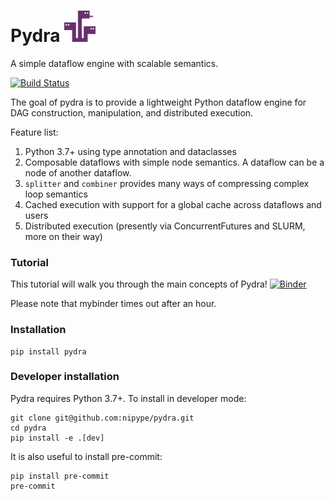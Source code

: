 
# Pydra <img src="pydra_logo.png" width="50"> 

A simple dataflow engine with scalable semantics. 

[![Build Status](https://travis-ci.org/nipype/pydra.svg?branch=master)](https://travis-ci.org/nipype/pydra)

The goal of pydra is to provide a lightweight Python dataflow engine for DAG construction, manipulation, and distributed execution. 

Feature list:
1. Python 3.7+ using type annotation and dataclasses
2. Composable dataflows with simple node semantics. A dataflow can be a node of another dataflow.
3. `splitter` and `combiner` provides many ways of compressing complex loop semantics
4. Cached execution with support for a global cache across dataflows and users
5. Distributed execution (presently via ConcurrentFutures and SLURM, more on their way)

### Tutorial
This tutorial will walk you through the main concepts of Pydra!
[![Binder](https://mybinder.org/badge_logo.svg)](https://mybinder.org/v2/gh/nipype/pydra/master?filepath=tutorial%2Fnotebooks)

Please note that mybinder times out after an hour.

### Installation

```
pip install pydra
```

### Developer installation

Pydra requires Python 3.7+. To install in developer mode:

```
git clone git@github.com:nipype/pydra.git
cd pydra
pip install -e .[dev]
```

It is also useful to install pre-commit:

```
pip install pre-commit
pre-commit
```
